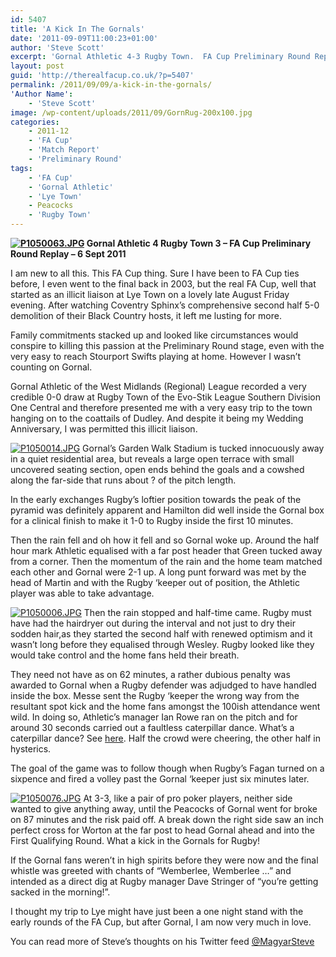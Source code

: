 ```yaml
---
id: 5407
title: 'A Kick In The Gornals'
date: '2011-09-09T11:00:23+01:00'
author: 'Steve Scott'
excerpt: 'Gornal Athletic 4-3 Rugby Town.  FA Cup Preliminary Round Replay. The lure of the FA Cup works it''s magic on a new victim. Steve Scott gets sucked in by Gornal Athletic.'
layout: post
guid: 'http://therealfacup.co.uk/?p=5407'
permalink: /2011/09/09/a-kick-in-the-gornals/
'Author Name':
    - 'Steve Scott'
image: /wp-content/uploads/2011/09/GornRug-200x100.jpg
categories:
    - 2011-12
    - 'FA Cup'
    - 'Match Report'
    - 'Preliminary Round'
tags:
    - 'FA Cup'
    - 'Gornal Athletic'
    - 'Lye Town'
    - Peacocks
    - 'Rugby Town'
---
```


**[![P1050063.JPG](http://lh3.ggpht.com/-GS5FTJ-M_5c/TmnfLm9LzMI/AAAAAAAAAes/aceoQaE13ac/h320/P1050063.JPG)](http://lh3.ggpht.com/-GS5FTJ-M_5c/TmnfLm9LzMI/AAAAAAAAAes/aceoQaE13ac/w800/P1050063.JPG) Gornal Athletic 4 Rugby Town 3 – FA Cup Preliminary Round Replay – 6 Sept 2011**

I am new to all this. This FA Cup thing. Sure I have been to FA Cup ties before, I even went to the final back in 2003, but the real FA Cup, well that started as an illicit liaison at Lye Town on a lovely late August Friday evening. After watching Coventry Sphinx’s comprehensive second half 5-0 demolition of their Black Country hosts, it left me lusting for more.

Family commitments stacked up and looked like circumstances would conspire to killing this passion at the Preliminary Round stage, even with the very easy to reach Stourport Swifts playing at home. However I wasn’t counting on Gornal.

Gornal Athletic of the West Midlands (Regional) League recorded a very credible 0-0 draw at Rugby Town of the Evo-Stik League Southern Division One Central and therefore presented me with a very easy trip to the town hanging on to the coattails of Dudley. And despite it being my Wedding Anniversary, I was permitted this illicit liaison.

[![P1050014.JPG](http://lh4.ggpht.com/-nDWXrfqPr8o/TmnfLrLAkOI/AAAAAAAAAew/faA7ZPn3Vf0/h320/P1050014.JPG)](http://lh4.ggpht.com/-nDWXrfqPr8o/TmnfLrLAkOI/AAAAAAAAAew/faA7ZPn3Vf0/w800/P1050014.JPG) Gornal’s Garden Walk Stadium is tucked innocuously away in a quiet residential area, but reveals a large open terrace with small uncovered seating section, open ends behind the goals and a cowshed along the far-side that runs about ? of the pitch length.

In the early exchanges Rugby’s loftier position towards the peak of the pyramid was definitely apparent and Hamilton did well inside the Gornal box for a clinical finish to make it 1-0 to Rugby inside the first 10 minutes.

Then the rain fell and oh how it fell and so Gornal woke up. Around the half hour mark Athletic equalised with a far post header that Green tucked away from a corner. Then the momentum of the rain and the home team matched each other and Gornal were 2-1 up. A long punt forward was met by the head of Martin and with the Rugby ‘keeper out of position, the Athletic player was able to take advantage.

[![P1050006.JPG](http://lh4.ggpht.com/-NKZtTvsXpWE/TmnfL5hrC0I/AAAAAAAAAe0/x7nc7G2sUXo/h320/P1050006.JPG)](http://lh4.ggpht.com/-NKZtTvsXpWE/TmnfL5hrC0I/AAAAAAAAAe0/x7nc7G2sUXo/w800/P1050006.JPG) Then the rain stopped and half-time came. Rugby must have had the hairdryer out during the interval and not just to dry their sodden hair,as they started the second half with renewed optimism and it wasn’t long before they equalised through Wesley. Rugby looked like they would take control and the home fans held their breath.

They need not have as on 62 minutes, a rather dubious penalty was awarded to Gornal when a Rugby defender was adjudged to have handled inside the box. Messe sent the Rugby ‘keeper the wrong way from the resultant spot kick and the home fans amongst the 100ish attendance went wild. In doing so, Athletic’s manager Ian Rowe ran on the pitch and for around 30 seconds carried out a faultless caterpillar dance. What’s a caterpillar dance? See [here](http://www.youtube.com/watch?v=ZpWATMtTPkk). Half the crowd were cheering, the other half in hysterics.

The goal of the game was to follow though when Rugby’s Fagan turned on a sixpence and fired a volley past the Gornal ‘keeper just six minutes later.

[![P1050076.JPG](http://lh4.ggpht.com/-WIn4yjIQl-o/TmnfMX2BexI/AAAAAAAAAe4/aMVcRp87HiY/h320/P1050076.JPG)](http://lh4.ggpht.com/-WIn4yjIQl-o/TmnfMX2BexI/AAAAAAAAAe4/aMVcRp87HiY/w800/P1050076.JPG) At 3-3, like a pair of pro poker players, neither side wanted to give anything away, until the Peacocks of Gornal went for broke on 87 minutes and the risk paid off. A break down the right side saw an inch perfect cross for Worton at the far post to head Gornal ahead and into the First Qualifying Round. What a kick in the Gornals for Rugby!

If the Gornal fans weren’t in high spirits before they were now and the final whistle was greeted with chants of “Wemberlee, Wemberlee …” and intended as a direct dig at Rugby manager Dave Stringer of “you’re getting sacked in the morning!”.

I thought my trip to Lye might have just been a one night stand with the early rounds of the FA Cup, but after Gornal, I am now very much in love.

You can read more of Steve’s thoughts on his Twitter feed [@MagyarSteve](http://twitter.com/#!/MagyarSteve)